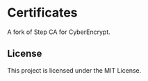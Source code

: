 # Certificates
A fork of Step CA for CyberEncrypt.

## License

This project is licensed under the MIT License.
